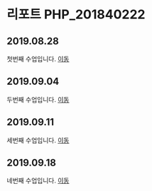 # 리포트 PHP_201840222

## 2019.08.28
첫번째 수업입니다. [이동](./01)

## 2019.09.04
두번째 수업입니다. [이동](./02/lecture_02)

## 2019.09.11
세번째 수업입니다. [이동](./lecture_03)

## 2019.09.18
네번째 수업입니다. [이동](./lecture_04)
